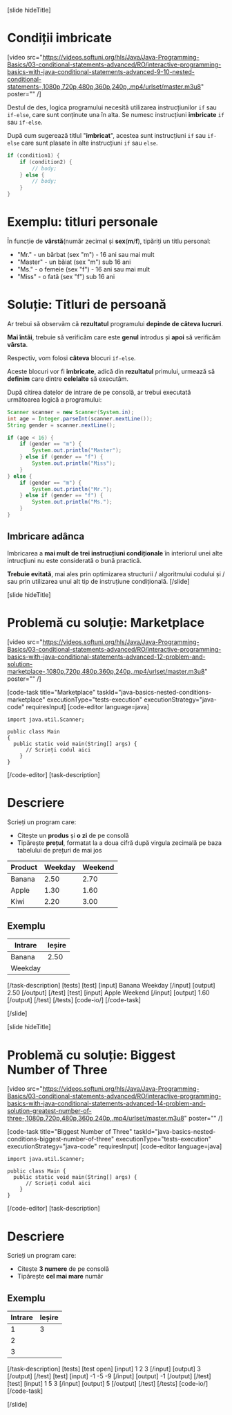 [slide hideTitle]     
# Condiții imbricate

[video src="https://videos.softuni.org/hls/Java/Java-Programming-Basics/03-conditional-statements-advanced/RO/interactive-programming-basics-with-java-conditional-statements-advanced-9-10-nested-conditional-statements-,1080p,720p,480p,360p,240p,.mp4/urlset/master.m3u8" poster="" /]

Destul de des, logica programului necesită utilizarea instrucțiunilor  `if` sau `if-else`, care sunt conținute una în alta.
Se numesc instrucțiuni **imbricate** `if` sau `if-else`.

După cum sugerează titlul "**imbricat**", acestea sunt instrucțiuni `if` sau `if-else` care sunt plasate în alte instrucțiuni `if` sau `else`.

```java
if (condition1) {
    if (condition2) {
        // body; 
    } else {
        // body;
    }
}
```

# Exemplu: titluri personale
În funcție de **vârstă**(număr zecimal și **sex**(**m**/**f**), tipăriți un titlu personal:
- "Mr." - un bărbat (sex "m") - 16 ani sau mai mult
- "Master" - un băiat (sex "m") sub 16 ani
- "Ms." - o femeie (sex "f") - 16 ani sau mai mult
- "Miss" - o fată (sex "f") sub 16 ani

# Soluție: Titluri de persoană
Ar trebui să observăm că **rezultatul** programului **depinde de câteva lucruri**.

**Mai întâi**, trebuie să verificăm care este **genul** introdus și **apoi** să verificăm **vârsta**.

Respectiv, vom folosi **câteva** blocuri `if-else`.

Aceste blocuri vor fi **imbricate**, adică din **rezultatul** primului, urmează să **definim** care dintre **celelalte** să executăm.


După citirea datelor de intrare de pe consolă, ar trebui executată următoarea logică a programului:
```java
Scanner scanner = new Scanner(System.in);
int age = Integer.parseInt(scanner.nextLine());
String gender = scanner.nextLine();

if (age < 16) {
    if (gender == "m") {
        System.out.println("Master");
    } else if (gender == "f") {
        System.out.println("Miss");
    }
} else {
    if (gender == "m") {
        System.out.println("Mr.");
    } else if (gender == "f") {
        System.out.println("Ms.");
    }
}
```

## Imbricare adânca
Imbricarea a **mai mult de trei instrucțiuni condiționale** în interiorul unei alte intrucțiuni nu este considerată o bună practică.

**Trebuie evitată**, mai ales prin optimizarea structurii / algoritmului codului și / sau prin utilizarea unui alt tip de instruțiune condițională.
[/slide]

[slide hideTitle]
# Problemă cu soluție: Marketplace

[video src="https://videos.softuni.org/hls/Java/Java-Programming-Basics/03-conditional-statements-advanced/RO/interactive-programming-basics-with-java-conditional-statements-advanced-12-problem-and-solution-marketplace-,1080p,720p,480p,360p,240p,.mp4/urlset/master.m3u8" poster="" /]

[code-task title="Marketplace" taskId="java-basics-nested-conditions-marketplace" executionType="tests-execution" executionStrategy="java-code" requiresInput]
[code-editor language=java]
```
import java.util.Scanner;

public class Main
{
  public static void main(String[] args) {
      // Scrieți codul aici
    }
}
```
[/code-editor]
[task-description]
# Descriere
Scrieți un program care:
   * Citește un **produs** și **o zi** de pe consolă
   * Tipărește **prețul**, formatat la a doua cifră după virgula zecimală pe baza tabelului de prețuri de mai jos

|**Product**|**Weekday**|**Weekend**| 
|---|---|---|
|Banana|2.50|2.70|
|Apple|1.30|1.60|
|Kiwi|2.20|3.00|

## Exemplu

| **Intrare** | **Ieșire** |
| --- | --- |
| Banana | 2.50 |
| Weekday |

[/task-description]
[tests]
[test]
[input]
Banana
Weekday
[/input]
[output]
2.50
[/output]
[/test]
[test]
[input]
Apple
Weekend
[/input]
[output]
1.60
[/output]
[/test]
[/tests]
[code-io/]
[/code-task]

[/slide]



[slide hideTitle]
#  Problemă cu soluție: Biggest Number of Three

[video src="https://videos.softuni.org/hls/Java/Java-Programming-Basics/03-conditional-statements-advanced/RO/interactive-programming-basics-with-java-conditional-statements-advanced-14-problem-and-solution-greatest-number-of-three-,1080p,720p,480p,360p,240p,.mp4/urlset/master.m3u8" poster="" /]

[code-task title="Biggest Number of Three" taskId="java-basics-nested-conditions-biggest-number-of-three" executionType="tests-execution" executionStrategy="java-code" requiresInput]
[code-editor language=java]
```
import java.util.Scanner;

public class Main {
  public static void main(String[] args) {
      // Scrieți codul aici
    }
}
```
[/code-editor]
[task-description]
# Descriere
Scrieți un program care:

   * Citește **3 numere** de pe consolă
   * Tipărește **cel mai mare** număr
## Exemplu

| **Intrare** | **Ieșire** |
| --- | --- |
| 1 | 3 |
| 2 |
| 3 |

[/task-description]
[tests]
[test open]
[input]
1
2
3
[/input]
[output]
3
[/output]
[/test]
[test]
[input]
-1
-5
-9
[/input]
[output]
-1
[/output]
[/test]
[test]
[input]
1
5
3
[/input]
[output]
5
[/output]
[/test]
[/tests]
[code-io/]
[/code-task]

[/slide]

